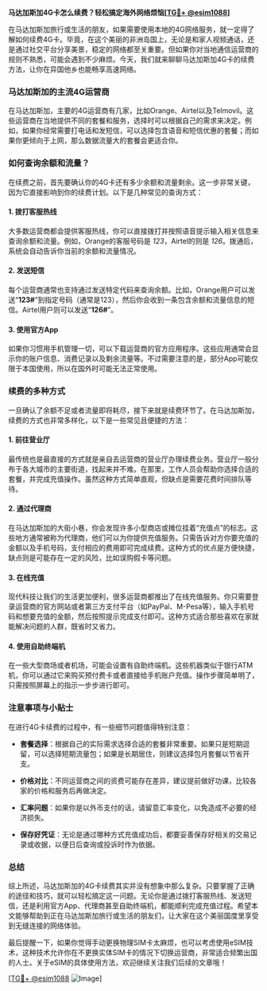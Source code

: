 **马达加斯加4G卡怎么续费？轻松搞定海外网络烦恼[[TG💪+ @esim1088](https://t.me/s/esim1088)]**

在马达加斯加旅行或生活的朋友，如果需要使用本地的4G网络服务，就一定得了解如何续费4G卡。毕竟，在这个美丽的非洲岛国上，无论是和家人视频通话，还是通过社交平台分享美景，稳定的网络都至关重要。但如果你对当地通信运营商的规则不熟悉，可能会遇到不少麻烦。今天，我们就来聊聊马达加斯加4G卡的续费方法，让你在异国他乡也能畅享高速网络。

### 马达加斯加的主流4G运营商

在马达加斯加，主要的4G运营商有几家，比如Orange、Airtel以及Telmovil。这些运营商在当地提供不同的套餐和服务，选择时可以根据自己的需求来决定。例如，如果你经常需要打电话和发短信，可以选择包含语音和短信优惠的套餐；而如果你更倾向于上网，那么数据流量大的套餐会更适合你。

### 如何查询余额和流量？

在续费之前，首先要确认你的4G卡还有多少余额和流量剩余。这一步非常关键，因为它直接影响到你的续费计划。以下是几种常见的查询方式：

#### 1. **拨打客服热线**
   大多数运营商都会提供客服热线，你可以直接拨打并按照语音提示输入相关信息来查询余额和流量。例如，Orange的客服号码是 *123*，Airtel的则是 *126*。拨通后，系统会自动告诉你当前的余额和流量情况。

#### 2. **发送短信**
   每个运营商通常也支持通过发送特定代码来查询余额。比如，Orange用户可以发送“**123#**”到指定号码（通常是123），然后你会收到一条包含余额和流量信息的短信。Airtel用户则可以发送“**126#**”。

#### 3. **使用官方App**
   如果你习惯用手机管理一切，可以下载运营商的官方应用程序。这些应用通常会显示你的账户信息、消费记录以及剩余流量等。不过需要注意的是，部分App可能仅限于本国使用，所以在国外时可能无法正常使用。

### 续费的多种方式

一旦确认了余额不足或者流量即将耗尽，接下来就是续费环节了。在马达加斯加，续费的方式也非常多样化，以下是一些常见且便捷的方法：

#### 1. **前往营业厅**
   最传统也是最直接的方式就是亲自去运营商的营业厅办理续费业务。营业厅一般分布于各大城市的主要街道，找起来并不难。在那里，工作人员会帮助你选择合适的套餐，并完成充值操作。虽然这种方式简单直观，但缺点是需要花费时间排队等待。

#### 2. **通过代理商**
   在马达加斯加的大街小巷，你会发现许多小型商店或摊位挂着“充值点”的标志。这些地方通常被称为代理商，他们可以为你提供充值服务。只需告诉对方你要充值的金额以及手机号码，支付相应的费用即可完成续费。这种方式的优点是方便快捷，缺点则是可能存在一定的风险，比如误购假卡等问题。

#### 3. **在线充值**
   现代科技让我们的生活更加便利，很多运营商都推出了在线充值服务。你只需要登录运营商的官方网站或者第三方支付平台（如PayPal、M-Pesa等），输入手机号码和想要充值的金额，然后按照提示完成支付即可。这种方式适合那些喜欢在家就能解决问题的人群，既省时又省力。

#### 4. **使用自助终端机**
   在一些大型商场或者机场，可能会设置有自助终端机。这些机器类似于银行ATM机，你可以通过它来购买预付费卡或者直接给手机账户充值。操作步骤简单明了，只需按照屏幕上的指示一步步进行即可。

### 注意事项与小贴士

在进行4G卡续费的过程中，有一些细节问题值得特别注意：

- **套餐选择**：根据自己的实际需求选择合适的套餐非常重要。如果只是短期逗留，可以选择短期流量包；如果是长期居住，则建议选择包月套餐以节省开支。
  
- **价格对比**：不同运营商之间的资费可能存在差异，建议提前做好功课，比较各家的价格和服务后再做决定。

- **汇率问题**：如果你是以外币支付的话，请留意汇率变化，以免造成不必要的经济损失。

- **保存好凭证**：无论是通过哪种方式充值成功后，都要妥善保存好相关的交易记录或收据，以便日后查询或投诉时作为依据。

### 总结

综上所述，马达加斯加的4G卡续费其实并没有想象中那么复杂。只要掌握了正确的途径和技巧，就可以轻松搞定这一问题。无论你是通过拨打客服热线、发送短信，还是利用官方App、代理商甚至自助终端机，都能顺利完成充值过程。希望本文能够帮助到正在马达加斯加旅行或生活的朋友们，让大家在这个美丽国度里享受到无缝连接的网络体验。

最后提醒一下，如果你觉得手动更换物理SIM卡太麻烦，也可以考虑使用eSIM技术，这种技术允许你在不更换实体SIM卡的情况下切换运营商，非常适合频繁出国的人士。关于eSIM的具体使用方法，欢迎继续关注我们后续的文章哦！

[[TG💪+ @esim1088](https://t.me/s/esim1088) ![Image](https://i.postimg.cc/4NQfJmqS/Snipaste-2025-05-13-00-14-12.png)]